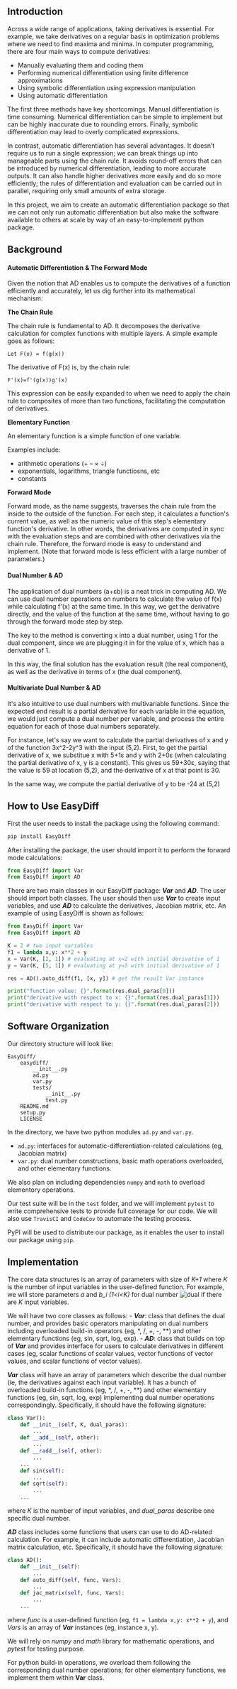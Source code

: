 ## Introduction

Across a wide range of applications, taking derivatives is essential. For example, we take derivatives on a regular basis in optimization problems where we need to find maxima and minima. In computer programming, there are four main ways to compute derivatives: 
- Manually evaluating them and coding them
- Performing numerical differentiation using finite difference approximations
- Using symbolic differentiation using expression manipulation
- Using automatic differentiation
 
The first three methods have key shortcomings. Manual differentiation is time consuming. Numerical differentiation can be simple to implement but can be highly inaccurate due to rounding errors. Finally, symbolic differentiation may lead to overly complicated expressions.
 
In contrast, automatic differentiation has several advantages. It doesn’t require us to run a single expression; we can break things up into manageable parts using the chain rule. It avoids round-off errors that can be introduced by numerical differentiation, leading to more accurate outputs. It can also handle higher derivatives more easily and do so more efficiently; the rules of differentiation and evaluation can be carried out in parallel, requiring only small amounts of extra storage.
 
In this project, we aim to create an automatic differentiation package so that we can not only run automatic differentiation but also make the software available to others at scale by way of an easy-to-implement python package.

## Background

#### Automatic Differentiation & The Forward Mode
Given the notion that AD enables us to compute the derivatives of a function efficiently and accurately, let us dig further into its mathematical mechanism:

**The Chain Rule**

The chain rule is fundamental to AD. It decomposes the derivative calculation for complex functions with multiple layers. A simple example goes as follows:

```
Let F(x) = f(g(x))
```
The derivative of F(x) is, by the chain rule:
```
F'(x)=f'(g(x))g'(x)
```
This expression can be easily expanded to when we need to apply the chain rule to composites of more than two functions, facilitating the computation of derivatives.

**Elementary Function**

An elementary function is a simple function of one variable. 

Examples include:
* arithmetic operations (+ – × ÷)
* exponentials, logarithms, triangle functiosns, etc
* constants

**Forward Mode**

Forward mode, as the name suggests, traverses the chain rule from the inside to the outside of the function. For each step, it calculates a function's current value, as well as the numeric value of this step's elementary function's derivative. In other words, the derivatives are computed in sync with the evaluation steps and are combined with other derivatives via the chain rule. Therefore, the forward mode is easy to understand and implement. (Note that forward mode is less efficient with a large number of parameters.)

#### Dual Number & AD

The application of dual numbers (a+εb) is a neat trick in computing AD. We can use dual number operations on numbers to calculate the value of f(x) while calculating f'(x) at the same time. In this way, we get the derivative directly, and the value of the function at the same time, without having to go through the forward mode step by step.

The key to the method is converting x into a dual number, using 1 for the dual component, since we are plugging it in for the value of x, which has a derivative of 1.

In this way, the final solution has the evaluation result (the real component), as well as the derivative in terms of x (the dual component).

#### Multivariate Dual Number & AD

It's also intuitive to use dual numbers with multivariable functions. Since the expected end result is a partial derivative for each variable in the equation, we would just compute a dual number per variable, and process the entire equation for each of those dual numbers separately.

For instance, let's say we want to calculate the partial derivatives of x and y of the function 3x^2-2y^3 with the input (5,2). First, to get the partial derivative of x, we substitue x with 5+1ε and y with 2+0ε (when calculating the partial derivative of x, y is a constant). This gives us 59+30ε, saying that the value is 59 at location (5,2), and the derivative of x at that point is 30.

In the same way, we compute the partial derivative of y to be -24 at (5,2)

## How to Use EasyDiff
First the user needs to install the package using the following command:

```bash
pip install EasyDiff
```

After installing the package, the user should import it to perform the forward mode calculations:

```python
from EasyDiff import Var
from EasyDiff import AD
```

There are two main classes in our EasyDiff package: ***Var*** and ***AD***. The user should import both classes. The user should then use ***Var*** to create input variables, and use ***AD*** to calculate the derivatives, Jacobian matrix, etc. An example of using EasyDiff is shown as follows: 

```python
from EasyDiff import Var
from EasyDiff import AD

K = 2 # two input variables
f1 = lambda x,y: x**2 + y
x = Var(K, [2, 1]) # evaluating at x=2 with initial derivative of 1
y = Var(K, [5, 1]) # evaluating at y=5 with initial derivative of 1

res = AD().auto_diff(f1, [x, y]) # get the result Var instance

print("function value: {}".format(res.dual_paras[0]))
print("derivative with respect to x: {}".format(res.dual_paras[1]))
print("derivative with respect to y: {}".format(res.dual_paras[2]))
```
## Software Organization

Our directory structure will look like:

```
EasyDiff/
	easydiff/
		__init__.py
		ad.py
		var.py
		tests/
			__init__.py
			test.py
	README.md
	setup.py
	LICENSE
```
In the directory, we have two python modules `ad.py` and `var.py`. 

* `ad.py`: interfaces for automatic-differentiation-related calculations (eg, Jacobian matrix)
* `var.py`: dual number constructions, basic math operations overloaded, and other elementary functions. 

We also plan on including dependencies `numpy` and `math` to overload elementory operations.

Our test suite will be in the `test` folder, and we will implement `pytest` to write comprehensive tests to provide full coverage for our code. We will also use `TravisCI` and `CodeCov` to automate the testing process.

PyPI will be used to distribute our package, as it enables the user to install our package using `pip`.

## Implementation

<!-- 1. **What are the core data structures?** -->
The core data structures is an array of parameters with size of *K+1* where *K* is the number of input variables in the user-defined function. For example, we will store parameters *a* and *b_i (1<i<K)* for dual number ![dual](https://latex.codecogs.com/svg.latex?a+\sum_{i}^{K}{b_i\varepsilon_i}) if there are *K* input variables. 

<!-- 1. **What classes will you implement?** -->
We will have two core classes as follows:
    - ***Var***: class that defines the dual number, and provides basic operators manipulating on dual numbers including overloaded build-in operators (eg, *, /, +, -, **) and other elementary functions (eg, sin, sqrt, log, exp). 
    - ***AD***: class that builds on top of ***Var*** and provides interface for users to calculate derivatives in different cases (eg, scalar functions of scalar values, vector functions of vector values, and scalar functions of vector values). 

<!-- 1. **What method and name attributes will your classes have?** -->

***Var*** class will have an array of parameters which describe the dual number (ie, the derivatives against each input variable). It has a bunch of overloaded build-in functions (eg, *, /, +, -, **) and other elementary functions (eg, sin, sqrt, log, exp) implementing dual number operations correspondingly. Specifically, it should have the following signature: 
```python
class Var():
    def __init__(self, K, dual_paras):
        ...
    def __add__(self, other):
        ...
    def __radd__(self, other):
        ...
    ...
    def sin(self):
        ...
    def sqrt(self):
        ...
    ...                                
```
where *K* is the number of input variables, and *dual_paras* describe one specific dual number. 

***AD*** class includes some functions that users can use to do AD-related calculation. For example, it can include automatic differentiation, Jacobian matrix calculation, etc. Specifically, it should have the following signature: 
```python
class AD():
    def __init__(self):
        ...
    def auto_diff(self, func, Vars):
        ...
    def jac_matrix(self, func, Vars):
        ...        
    ...                                
```
where *func* is a user-defined function (eg, `f1 = lambda x,y: x**2 + y`), and *Vars* is an array of ***Var*** instances (eg, instance x, y). 

<!-- 1. **What external dependencies will you rely on?** -->
We will rely on *numpy* and *math* library for mathematic operations, and *pytest* for testing purpose. 

<!-- 1. **How will you deal with elementary functions like sin, sqrt, log, and exp (and all the others)?** -->
For python build-in operations, we overload them following the corresponding dual number operations; for other elementary functions, we implement them within **Var** class. 
